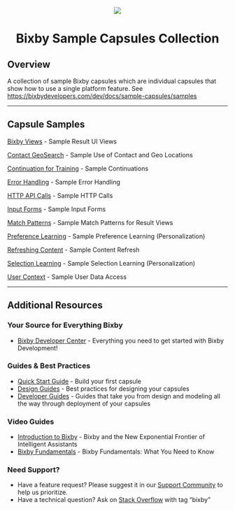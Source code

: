 <p align="Center">
  <img src="https://bixbydevelopers.com/dev/docs-assets/resources/dev-guide/bixby_logo_github-11221940070278028369.png">
  <br/>
  <h1 align="Center">Bixby Sample Capsules Collection</h1>
</p>

## Overview

A collection of sample Bixby capsules which are individual capsules that show how to use a single platform feature. See https://bixbydevelopers.com/dev/docs/sample-capsules/samples

---
## Capsule Samples

[Bixby Views](../../tree/master/bixby-views) - Sample Result UI Views

[Contact GeoSearch](../../tree/master/contactGeoSearch) - Sample Use of Contact and Geo Locations

[Continuation for Training](../../tree/master/continuation-for-training) - Sample Continuations

[Error Handling](../../tree/master/error-handling) - Sample Error Handling

[HTTP API Calls](../../tree/master/http-api-calls) - Sample HTTP Calls

[Input Forms](../../tree/master/input-forms) - Sample Input Forms

[Match Patterns](../../tree/master/match-pattern) - Sample Match Patterns for Result Views

[Preference Learning](../../tree/master/preference-learning) - Sample Preference Learning (Personalization)

[Refreshing Content](../../tree/master/refreshing-content) - Sample Content Refresh

[Selection Learning](../../tree/master/selection-learning) - Sample Selection Learning (Personalization)

[User Context](../../tree/master/user-context) - Sample User Data Access

---

## Additional Resources

### Your Source for Everything Bixby
* [Bixby Developer Center](http://bixbydevelopers.com) - Everything you need to get started with Bixby Development!

### Guides & Best Practices
* [Quick Start Guide](https://bixbydevelopers.com/dev/docs/get-started/quick-start) - Build your first capsule
* [Design Guides](https://bixbydevelopers.com/dev/docs/dev-guide/design-guides) - Best practices for designing your capsules
* [Developer Guides](https://bixbydevelopers.com/dev/docs/dev-guide/developers) - Guides that take you from design and modeling all the way through deployment of your capsules

### Video Guides
* [Introduction to Bixby](https://youtu.be/DFvpK4PosvI) - Bixby and the New Exponential Frontier of Intelligent Assistants
* [Bixby Fundamentals](https://bixby.developer.samsung.com/newsroom/en-us/22/01/2019/Teaching-Bixby-Fundamentals-What-You-Need-to-Know) - Bixby Fundamentals: What You Need to Know

### Need Support?
* Have a feature request? Please suggest it in our [Support Community](https://support.bixbydevelopers.com/hc/en-us/community/topics/360000183273-Feature-Requests) to help us prioritize.
* Have a technical question? Ask on [Stack Overflow](https://stackoverflow.com/questions/tagged/bixby) with tag “bixby”
